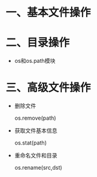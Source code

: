 # 一、基本文件操作

# 二、目录操作

- os和os.path模块

# 三、高级文件操作

- 删除文件

     os.remove(path)

- 获取文件基本信息

     os.stat(path)

- 重命名文件和目录

     os.rename(src,dst)
